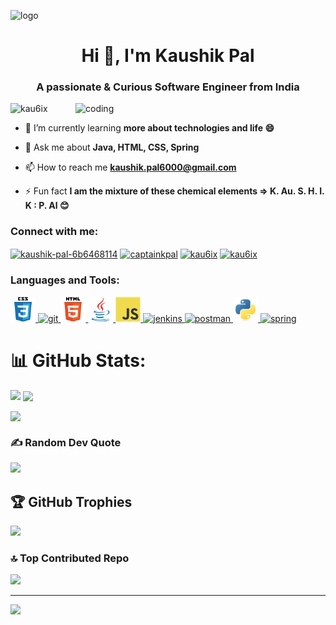 ![logo](https://github.com/kau6ix/Kaushik-Domain/blob/main/kau6ix_github_banner.png)
<h1 align="center">Hi 👋, I'm Kaushik Pal</h1>
<h3 align="center">A passionate & Curious Software Engineer from India</h3>

<img align="right" alt="coding" width="400" src="https://camo.githubusercontent.com/19db51af5f90f1b152bc0b9078f5fe97053955be5074f03f17019c70345bdcdb/68747470733a2f2f6d69726f2e6d656469756d2e636f6d2f6d61782f313336302f302a37513379765349765f7430696f4a2d5a2e676966">

<p align="left"> <img src="https://komarev.com/ghpvc/?username=kau6ix&label=Profile%20views&color=0e75b6&style=flat" alt="kau6ix" /> </p>

- 🌱 I’m currently learning **more about technologies and life 😄**

- 💬 Ask me about **Java, HTML, CSS, Spring**

- 📫 How to reach me **kaushik.pal6000@gmail.com**

- ⚡ Fun fact **I am the mixture of these chemical elements => K. Au. S. H. I. K : P. Al 😊**

<h3 align="left">Connect with me:</h3>
<p align="left">
<a href="https://linkedin.com/in/kaushik-pal-6b6468114" target="blank"><img align="center" src="https://raw.githubusercontent.com/rahuldkjain/github-profile-readme-generator/master/src/images/icons/Social/linked-in-alt.svg" alt="kaushik-pal-6b6468114" height="30" width="40" /></a>
<a href="https://twitter.com/captainkpal" target="blank"><img align="center" src="https://raw.githubusercontent.com/rahuldkjain/github-profile-readme-generator/master/src/images/icons/Social/twitter.svg" alt="captainkpal" height="30" width="40" /></a>
<a href="https://fb.com/kau6ix" target="blank"><img align="center" src="https://raw.githubusercontent.com/rahuldkjain/github-profile-readme-generator/master/src/images/icons/Social/facebook.svg" alt="kau6ix" height="30" width="40" /></a>
<a href="https://instagram.com/kau6ix" target="blank"><img align="center" src="https://raw.githubusercontent.com/rahuldkjain/github-profile-readme-generator/master/src/images/icons/Social/instagram.svg" alt="kau6ix" height="30" width="40" /></a>
</p>

<h3 align="left">Languages and Tools:</h3>
<p align="left"> <a href="https://www.w3schools.com/css/" target="_blank" rel="noreferrer"> <img src="https://raw.githubusercontent.com/devicons/devicon/master/icons/css3/css3-original-wordmark.svg" alt="css3" width="40" height="40"/> </a> <a href="https://git-scm.com/" target="_blank" rel="noreferrer"> <img src="https://www.vectorlogo.zone/logos/git-scm/git-scm-icon.svg" alt="git" width="40" height="40"/> </a> <a href="https://www.w3.org/html/" target="_blank" rel="noreferrer"> <img src="https://raw.githubusercontent.com/devicons/devicon/master/icons/html5/html5-original-wordmark.svg" alt="html5" width="40" height="40"/> </a> <a href="https://www.java.com" target="_blank" rel="noreferrer"> <img src="https://raw.githubusercontent.com/devicons/devicon/master/icons/java/java-original.svg" alt="java" width="40" height="40"/> </a> <a href="https://developer.mozilla.org/en-US/docs/Web/JavaScript" target="_blank" rel="noreferrer"> <img src="https://raw.githubusercontent.com/devicons/devicon/master/icons/javascript/javascript-original.svg" alt="javascript" width="40" height="40"/> </a> <a href="https://www.jenkins.io" target="_blank" rel="noreferrer"> <img src="https://www.vectorlogo.zone/logos/jenkins/jenkins-icon.svg" alt="jenkins" width="40" height="40"/> </a> <a href="https://postman.com" target="_blank" rel="noreferrer"> <img src="https://www.vectorlogo.zone/logos/getpostman/getpostman-icon.svg" alt="postman" width="40" height="40"/> </a> <a href="https://www.python.org" target="_blank" rel="noreferrer"> <img src="https://raw.githubusercontent.com/devicons/devicon/master/icons/python/python-original.svg" alt="python" width="40" height="40"/> </a> <a href="https://spring.io/" target="_blank" rel="noreferrer"> <img src="https://www.vectorlogo.zone/logos/springio/springio-icon.svg" alt="spring" width="40" height="40"/> </a> </p>

<!---<p><img align="left" src="https://github-readme-stats.vercel.app/api/top-langs?username=kau6ix&show_icons=true&locale=en&layout=compact" alt="kau6ix" /></p>

<p>&nbsp;<img align="center" src="https://github-readme-stats.vercel.app/api?username=kau6ix&show_icons=true&locale=en" alt="kau6ix" /></p>

<p><img align="center" src="https://github-readme-streak-stats.herokuapp.com/?user=kau6ix&" alt="kau6ix" /></p>--->


# 📊 GitHub Stats:

<img align="left" src="https://github-readme-stats.vercel.app/api/top-langs/?username=kau6ix&theme=bear&hide_border=false&include_all_commits=false&count_private=true&layout=compact" /></p>

<p>&nbsp;<img align="center" src="https://github-readme-stats.vercel.app/api?username=kau6ix&theme=bear&hide_border=false&include_all_commits=false&count_private=true" /></p>

<p><img align="center" src="https://github-readme-streak-stats.herokuapp.com/?user=kau6ix&theme=bear&hide_border=false" /></p>

<!---# 📊 GitHub Stats:
![](https://github-readme-stats.vercel.app/api?username=kau6ix&theme=radical&hide_border=true&include_all_commits=true&count_private=true)<br/>
![](https://github-readme-streak-stats.herokuapp.com/?user=kau6ix&theme=radical&hide_border=true)<br/>
![](https://github-readme-stats.vercel.app/api/top-langs/?username=kau6ix&theme=radical&hide_border=true&include_all_commits=true&count_private=true&layout=compact) --->

### ✍️ Random Dev Quote
![](https://quotes-github-readme.vercel.app/api?type=horizontal&theme=dark)

## 🏆 GitHub Trophies
![](https://github-profile-trophy.vercel.app/?username=kau6ix&theme=radical&no-frame=false&no-bg=true&margin-w=4)

### 🔝 Top Contributed Repo
![](https://github-contributor-stats.vercel.app/api?username=kau6ix&limit=5&theme=gruvbox&combine_all_yearly_contributions=true)

---
[![](https://visitcount.itsvg.in/api?id=kau6ix&icon=0&color=0)](https://visitcount.itsvg.in)

